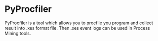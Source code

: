 # PyProcfiler
PyProcfiler is a tool which allows you to procfile you program and collect result into .xes format file. Then .xes event logs can be used in Process Mining tools.
